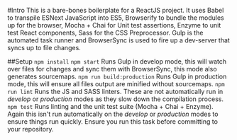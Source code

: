 #Intro
This is a bare-bones boilerplate for a ReactJS project.  It uses Babel to transpile ESNext JavaScript into ES5, Browserify to bundle the modules up for the browser, Mocha + Chai for Unit test assertions, Enzyme to unit test React components, Sass for the CSS Preprocessor.  Gulp is the automated task runner and BrowserSync is used to fire up a dev-server that syncs up to file changes.

##Setup
`npm install` 
`npm start` Runs Gulp in develop mode, this will watch over files for changes and sync them with BrowserSync, this mode also generates sourcemaps. 
`npm run build:production` Runs Gulp in production mode, this will ensure all files output are minified without sourcemaps. 
`npm run lint` Runs the JS and SASS linters.  These are not automatically run in _develop_ or _production_ modes as they slow down the compilation process. 
`npm test` Runs linting and the unit test suite (Mocha + Chai + Enzyme).  Again this isn't run automatically on the _develop_ or _production_ modes to ensure things run quickly.  Ensure you run this task before committing to your repository.
